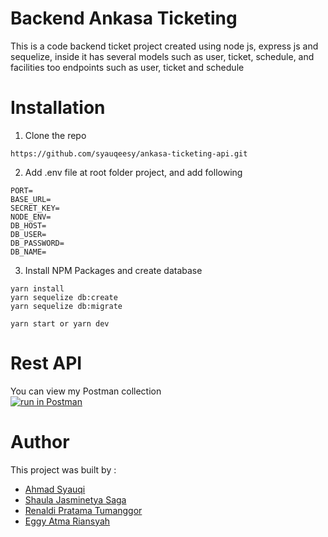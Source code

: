 # Backend Ankasa Ticketing
This is a code backend ticket project created using node js, express js and sequelize, inside it has several models such as user, ticket, schedule, and facilities too endpoints such as user, ticket and schedule

# Installation

1. Clone the repo
```
https://github.com/syauqeesy/ankasa-ticketing-api.git
```

2. Add .env file at root folder project, and add following
```
PORT=
BASE_URL=
SECRET_KEY=
NODE_ENV=
DB_HOST=
DB_USER=
DB_PASSWORD=
DB_NAME=
```

3. Install NPM Packages and create database
```
yarn install
yarn sequelize db:create
yarn sequelize db:migrate

yarn start or yarn dev
```


# Rest API
You can view my Postman collection </br>
[![run in Postman](https://run.pstmn.io/button.svg)](https://www.getpostman.com/collections/2eeb42b4fccd98b0bdee)

# Author
This project was built by :
* [Ahmad Syauqi](https://github.com/syauqeesy)
* [Shaula Jasminetya Saga](https://github.com/sjasminetya)
* [Renaldi Pratama Tumanggor](https://github.com/renaldipratama97)
* [Eggy Atma Riansyah](https://github.com/eggyatma2908)

